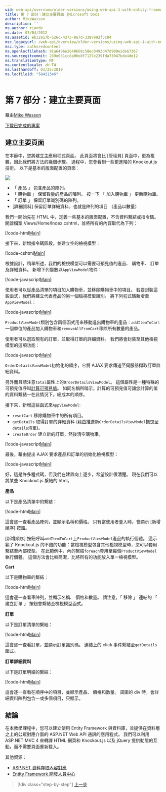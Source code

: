 ```yaml
---
uid: web-api/overview/older-versions/using-web-api-1-with-entity-framework-5/using-web-api-with-entity-framework-part-7
title: 第 7 部分：建立主要頁面 |Microsoft Docs
author: MikeWasson
description: ''
ms.author: riande
ms.date: 07/04/2012
ms.assetid: eb32a17b-626c-4373-9a7d-3387992f3c04
msc.legacyurl: /web-api/overview/older-versions/using-web-api-1-with-entity-framework-5/using-web-api-with-entity-framework-part-7
msc.type: authoredcontent
ms.openlocfilehash: 91a6496e2640668c58ec0493d47d909e2de67367
ms.sourcegitcommit: 289e051cc8a90e8f7127e239fda73047bde4de12
ms.translationtype: MT
ms.contentlocale: zh-TW
ms.lasthandoff: 03/25/2019
ms.locfileid: "58421346"
---
```

<a name="part-7-creating-the-main-page"></a>第 7 部分：建立主要頁面
====================
藉由[Mike Wasson](https://github.com/MikeWasson)

[下載已完成的專案](http://code.msdn.microsoft.com/ASP-NET-Web-API-with-afa30545)

## <a name="creating-the-main-page"></a>建立主要頁面

在本節中，您將建立主應用程式頁面。 此頁面將會比 [管理員] 頁面中，更為複雜，因此我們將方法的幾個步驟。 過程中，您會看到一些更進階的 Knockout.js 技術。 以下是基本的版面配置的頁面：

![](using-web-api-with-entity-framework-part-7/_static/image1.png)

- 「 產品 」 包含產品的陣列。
- 「 購物車 」 保留數量的產品的陣列。 按一下 「 加入購物車 」 更新購物車。
- 「 訂單 」 保留訂單識別碼的陣列。
- [詳細資料] 保留訂單詳細資料，也就是陣列的項目 （產品以數量）

我們一開始先在 HTML 中，定義一些基本的版面配置，不含資料繫結或指令碼。 開啟檔案 Views/Home/Index.cshtml，並將所有的內容取代為下列：

[!code-html[Main](using-web-api-with-entity-framework-part-7/samples/sample1.html)]

接下來，新增指令碼區段，並建立空的檢視模型：

[!code-cshtml[Main](using-web-api-with-entity-framework-part-7/samples/sample2.cshtml)]

根據設計，稍早所述，我們的檢視模型可以需要可預見值的產品、 購物車、 訂單及詳細資料。 新增下列變數以`AppViewModel`物件：

[!code-javascript[Main](using-web-api-with-entity-framework-part-7/samples/sample3.js)]

使用者可以從產品清單的項目加入購物車，並移除購物車中的項目。 若要封裝這些函式，我們將建立代表產品的另一個檢視模型類別。 將下列程式碼新增至 `AppViewModel`：

[!code-javascript[Main](using-web-api-with-entity-framework-part-7/samples/sample4.js?highlight=4)]

`ProductViewModel`類別包含兩個函式用來移動進出購物車的產品：`addItemToCart`一個單位的產品加入購物車和`removeAllFromCart`移除所有數量的產品。

使用者可以選取現有的訂單，並取得訂單的詳細資料。 我們將會封裝至其他檢視模型的這項功能：

[!code-javascript[Main](using-web-api-with-entity-framework-part-7/samples/sample5.js?highlight=4)]

`OrderDetailsViewModel`初始化的順序，它將 AJAX 要求傳送至伺服器擷取訂單詳細資料。

另外而且請注意`total`屬性上的`OrderDetailsViewModel`。 這個屬性是一種特殊的可預見值呼叫[計算可預見值](http://knockoutjs.com/documentation/computedObservables.html)。 如同名稱所暗示，計算的可預見值可讓您計算的值的資料繫結&#8212;在此情況下，總成本的順序。

接下來，新增這些函式來`AppViewModel`:

- `resetCart` 移除購物車中的所有項目。
- `getDetails` 取得訂單的詳細資料 (藉由推送新`OrderDetailsViewModel`拖曳至`details`清單)。
- `createOrder` 建立新的訂單，然後清空購物車。


[!code-javascript[Main](using-web-api-with-entity-framework-part-7/samples/sample6.js?highlight=4)]

最後，藉由提出 AJAX 要求產品和訂單的初始化檢視模型：

[!code-javascript[Main](using-web-api-with-entity-framework-part-7/samples/sample7.js)]

好，這是許多程式碼，但我們在建置向上逐步，希望設計很清楚。 現在我們可以將某些 Knockout.js 繫結的 html。

**產品**

以下是產品清單中的繫結：

[!code-html[Main](using-web-api-with-entity-framework-part-7/samples/sample8.html)]

這會逐一查看產品陣列，並顯示名稱和價格。 只有當使用者登入時，會顯示 [新增順序] 按鈕。

[新增順序] 按鈕呼叫`addItemToCart`上`ProductViewModel`產品的執行個體。 這示範了 Knockout.js 的不錯的功能：當檢視模型包含其他檢視模型時，您可以套用繫結至內部模型。 在此範例中，內的繫結`foreach`套用至每個`ProductViewModel`執行個體。 這個方法會比較簡潔，比將所有的功能放入單一檢視模型。

**Cart**

以下是購物車的繫結：

[!code-html[Main](using-web-api-with-entity-framework-part-7/samples/sample9.html)]

這會逐一查看車陣列，並顯示名稱、 價格和數量。 請注意，「 移除 」 連結的 「 建立訂單 」 按鈕會繫結至檢視模型函式。

**訂單**

以下是訂單清單的繫結：

[!code-html[Main](using-web-api-with-entity-framework-part-7/samples/sample10.html)]

這會逐一查看訂單，並顯示訂單識別碼。 連結上的 click 事件繫結至`getDetails`函式。

**訂單詳細資料**

以下是訂單明細的繫結：

[!code-html[Main](using-web-api-with-entity-framework-part-7/samples/sample11.html)]

這會逐一查看在順序中的項目，並顯示產品、 價格和數量。 周圍的 div 時，會詳細資料陣列包含一或多個項目，只顯示。

## <a name="conclusion"></a>結論

在本教學課程中，您可以建立使用 Entity Framework 與資料庫，並提供在資料層之上的公眾對應介面的 ASP.NET Web API 通訊的應用程式。 我們可以利用 ASP.NET MVC 4 來轉譯 HTML 網頁和 Knockout.js 以及 jQuery 提供動態的互動，而不需要頁面重新載入。

其他資源：

- [ASP.NET 資料存取內容對應](https://msdn.microsoft.com/library/6759sth4.aspx)
- [Entity Framework 開發人員中心](https://msdn.microsoft.com/data/ef)

> [!div class="step-by-step"]
> [上一步](using-web-api-with-entity-framework-part-6.md)
